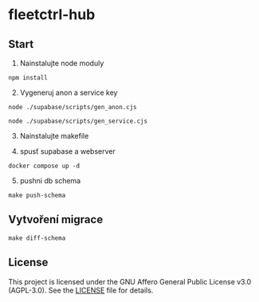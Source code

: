 # fleetctrl-hub

## Start

1. Nainstalujte node moduly

```
npm install
```

2. Vygeneruj anon a service key

```
node ./supabase/scripts/gen_anon.cjs

node ./supabase/scripts/gen_service.cjs
```

3. Nainstalujte makefile

4. spusť supabase a webserver

```
docker compose up -d
```

5. pushni db schema

```
make push-schema
```

## Vytvoření migrace

```
make diff-schema
```

## License

This project is licensed under the GNU Affero General Public License v3.0 (AGPL-3.0).
See the [LICENSE](./LICENSE) file for details.
